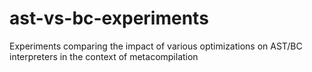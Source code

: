 # ast-vs-bc-experiments
Experiments comparing the impact of various optimizations on AST/BC interpreters in the context of metacompilation

